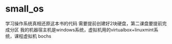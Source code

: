 # small_os

学习操作系统真相还原这本书的代码
需要提前创建好2块硬盘，第二课盘要提前完成分区
我的机器宿主机是windows系统，虚拟机用的virtualbox+linuxmint系统，课程虚拟机 bochs